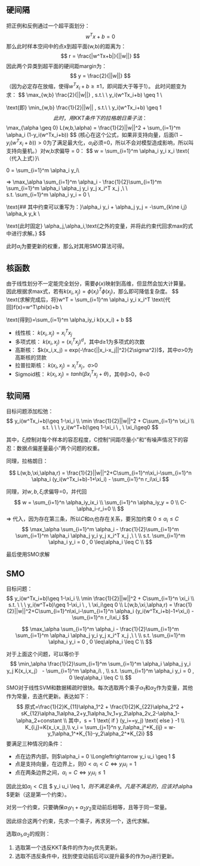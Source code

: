 ## 硬间隔
把正例和反例通过一个超平面划分：
$$
w^Tx+b=0
$$
那么此时样本空间中的点x到超平面(w,b)的距离为：
$$
r = \frac{|w^Tx+b|}{||w||}
$$
因此两个异类到超平面的硬间距margin为：
$$
y = \frac{2}{||w||}
$$
（因为必定存在放缩，使得$w^Tx_i+b \geq \pm 1$，即间距大于等于1）。
此时问题变为求：
$$
\max_{w,b} \frac{2}{||w||} , s.t.\ \ y_i(w^Tx_i+b) \geq 1 \\

\text{即} \min_{w,b} \frac{1}{2}||w|| , s.t.\ \ y_i(w^Tx_i+b) \geq 1
$$
此时，用KKT条件下的拉格朗日乘子法：
$$
\max_{\alpha \geq 0} L(w,b,\alpha) = \frac{1}{2}||w||^2 + \sum_{i=1}^m \alpha_i (1-y_i(w^Tx_i+b))
$$
(核心在这个公式，如果非支持向量，后面$(1-y_i(w^Tx_i+b))>0$为了满足最大化，$\alpha_i$必须=0，所以不会对模型造成影响，所以叫支持向量机。）对w,b求偏导 = 0：
$$
w = \sum_{i=1}^m \alpha_i y_i x_i \text{  （代入上式）}\\

0 = \sum_{i=1}^m \alpha_i y_i\\

=> \max_\alpha \sum_{i=1}^m \alpha_i - \frac{1}{2}\sum_{i=1}^m \sum_{i=1}^m \alpha_i \alpha_j y_i y_j x_i^T x_j ,\ \  
s.t. \sum_{i=1}^m \alpha_i y_i = 0 \\

\text{## 其中约束可以重写为：}\alpha_i y_i + \alpha_j y_j = -\sum_{k\ne i,j} \alpha_k y_k \\

\text{此时固定} \alpha_j,\alpha_i,\text{之外的变量，并将此约束代回求max的式中进行求解。}
$$

此时$\alpha_i​$为要更新的权重，那么对其用SMO算法可得。


## 核函数
由于线性划分不一定能完全划分，需要$\phi(x)$映射到高维，但显然会加大计算量。
因此根据求max式，若有$k(x_i,x_j) = \phi(x_i)^T \phi(x_j)​$，那么即可降低复杂度。
$$
\text{求解完成后，将}w^T = \sum_{i=1}^m \alpha_i y_i x_i^T \text{代回}f(x)=w^T\phi(x)+b \\

\text{得到}=\sum_{i=1}^m \alpha_iy_i k(x,x_i) + b
$$
- 线性核： $k(x_i,x_j) = x_i^Tx_j$
- 多项式核： $k(x_i,x_j) = (x_i^Tx_j)^d​$，其中d≥1为多项式的次数
- 高斯核： $k(x_i,x_j) = exp(-\frac{||x_i-x_j||^2}{2\sigma^2})​$，其中σ>0为高斯核的贷款
- 拉普拉斯核： $k(x_i,x_j) = x_i^Tx_j$，σ>0
- Sigmoid核： $k(x_i,x_j) = tanh(\beta x_i^T x_j + \theta)​$，其中β>0，θ<0

## 软间隔

目标问题添加松弛：
$$
y_i(w^Tx_i+b)\geq 1-\xi_i \\
\min \frac{1}{2}||w||^2 + C\sum_{i=1}^n \xi_i \\
s.t. \ \ \ y_i(w^T+b)\geq 1-\xi_i \ , \ \xi_i\geq0
$$

其中，$\xi_i$控制对每个样本的容忍程度，C控制“间距尽量小”和“有噪声情况下的容忍：数据点偏差量最小”两个问题的权重。

同理，拉格朗日：

$$
L(w,b,\xi,\alpha,r) = \frac{1}{2}||w||^2+C\sum_{i=1}^n\xi_i-\sum_{i=1}^n \alpha_i (y_i(w^Tx_i+b)-1+\xi_i) - \sum_{i=1}^n r_i\xi_i
$$

同理，对$w,b,\xi_i$求偏导=0，并代回
$$
w = \sum_{i=1}^n \alpha_iy_ix_i \\
\sum_{i=1}^n \alpha_iy_y = 0 \\
C-\alpha_i-r_i=0 \\
$$
=> 代入，因为存在第三条，所以$C$和$\alpha_i$也存在关系，要另加约束 $0 \leq\alpha_i \leq C$
$$
\max_\alpha \sum_{i=1}^m \alpha_i - \frac{1}{2}\sum_{i=1}^m \sum_{i=1}^m \alpha_i \alpha_j y_i y_j x_i^T x_j ,\ \  \\
s.t. \sum_{i=1}^m \alpha_i y_i = 0 , 0 \leq\alpha_i \leq C \\
$$

最后使用SMO求解



## SMO

目标问题：
$$
y_i(w^Tx_i+b)\geq 1-\xi_i \\
\min \frac{1}{2}||w||^2 + C\sum_{i=1}^n \xi_i \\
s.t. \ \ \ y_i(w^T+b)\geq 1-\xi_i \ , \ \xi_i\geq 0 \\
L(w,b,\xi,\alpha,r) = \frac{1}{2}||w||^2+C\sum_{i=1}^n\xi_i-\sum_{i=1}^n \alpha_i (y_i(w^Tx_i+b)-1+\xi_i) - \sum_{i=1}^n r_i\xi_i
$$

$$
\max_\alpha \sum_{i=1}^m \alpha_i - \frac{1}{2}\sum_{i=1}^m \sum_{i=1}^m \alpha_i \alpha_j y_i y_j x_i^T x_j ,\ \  \\
s.t. \sum_{i=1}^m \alpha_i y_i = 0 , 0 \leq\alpha_i \leq C \\
$$


对于上面这个问题，可以等价于
$$
\min_\alpha \frac{1}{2}\sum_{i=1}^m \sum_{i=1}^m \alpha_i \alpha_j y_i y_j K(x_i,x_j） - \sum_{i=1}^m \alpha_i\ , \\
s.t. \sum_{i=1}^m \alpha_i y_i = 0 , 0 \leq\alpha_i \leq C \\
$$
SMO对于线性SVM和数据稀疏时很快。每次选取两个乘子$\alpha_1$和$\alpha_2$作为变量，其他作为常量，去迭代更新。表达如下：
$$
原式=\frac{1}{2}K_{11}\alpha_1^2 + \frac{1}{2}K_{22}\alpha_2^2 + sK_{12}\alpha_1\alpha_2+y_1\alpha_1v_1+y_2\alpha_2v_2-\alpha_1-\alpha_2+constant \\
其中，s = 1 \text{ if } (y_i==y_j) \text{ else } -1 \\
K_{i,j}=K(x_i,x_j),\\
v_i = \sum_{j=1}^n y_i\alpha_j^*K_{ij} = w-y_1\alpha_1^*K_{1i}-y_2\alpha_2^*K_{2i}
$$
要满足三种情况的条件：

- 点在边界内部，则$\alpha_i = 0  \Longleftrightarrow y_i u_i \geq 1 $
- 点是支持向量，在边界上，则$0<\alpha_i<C \Longleftrightarrow y_i u_i=1$
- 点在两条边界之间，$\alpha_i=C \Longleftrightarrow y_i u_i \leq  1​$

因此比如$\alpha_i<C ​$ 且 $ y_i u_i \leq  1​$，则不满足条件。凡是不满足的，应该对$\alpha​$更新（这是第一个约束）。

对另一个约束，只要确保$\alpha_1y_1+\alpha_2y_2$变动前后相等，且等于同一常量。

因此综合这两个约束，先求一个乘子，再求另一个，迭代求解。



选取$\alpha_1$,$\alpha_2$的规则：

1. 选取第一个违反KKT条件的作为$\alpha_2$优先更新。
2. 选取不违反条件中，找到使变动前后可以提升最多的作为$\alpha_1$进行更新。



























